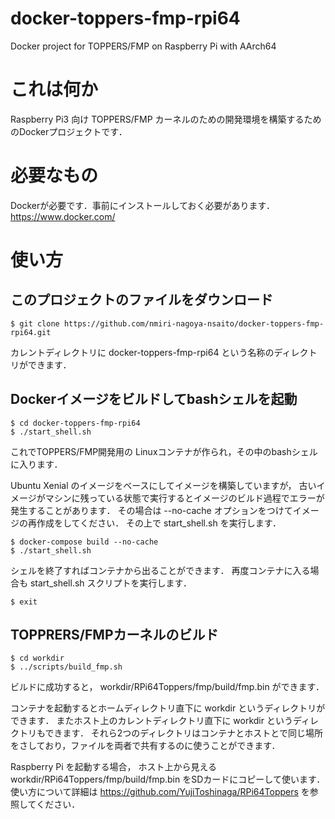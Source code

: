 # docker-toppers-fmp-rpi64
Docker project for TOPPERS/FMP on Raspberry Pi with AArch64

# これは何か
Raspberry Pi3 向け TOPPERS/FMP カーネルのための開発環境を構築するためのDockerプロジェクトです．

# 必要なもの

Dockerが必要です．事前にインストールしておく必要があります．
https://www.docker.com/

# 使い方

## このプロジェクトのファイルをダウンロード

```
$ git clone https://github.com/nmiri-nagoya-nsaito/docker-toppers-fmp-rpi64.git
```
カレントディレクトリに docker-toppers-fmp-rpi64 という名称のディレクトリができます．

## Dockerイメージをビルドしてbashシェルを起動

```
$ cd docker-toppers-fmp-rpi64
$ ./start_shell.sh
```
これでTOPPERS/FMP開発用の Linuxコンテナが作られ，その中のbashシェルに入ります．

Ubuntu Xenial のイメージをベースにしてイメージを構築していますが，
古いイメージがマシンに残っている状態で実行するとイメージのビルド過程でエラーが発生することがあります．
その場合は --no-cache オプションをつけてイメージの再作成をしてください．
その上で start_shell.sh を実行します．

```
$ docker-compose build --no-cache
$ ./start_shell.sh
```


シェルを終了すればコンテナから出ることができます．
再度コンテナに入る場合も start_shell.sh スクリプトを実行します．

```
$ exit
```

## TOPPRERS/FMPカーネルのビルド

```
$ cd workdir
$ ../scripts/build_fmp.sh
```

ビルドに成功すると， workdir/RPi64Toppers/fmp/build/fmp.bin ができます．

コンテナを起動するとホームディレクトリ直下に workdir というディレクトリができます．
またホスト上のカレントディレクトリ直下に workdir というディレクトリもできます．
それら2つのディレクトリはコンテナとホストとで同じ場所をさしており，ファイルを両者で共有するのに使うことができます．

Raspberry Pi を起動する場合， ホスト上から見える workdir/RPi64Toppers/fmp/build/fmp.bin をSDカードにコピーして使います．
使い方について詳細は https://github.com/YujiToshinaga/RPi64Toppers を参照してください．
